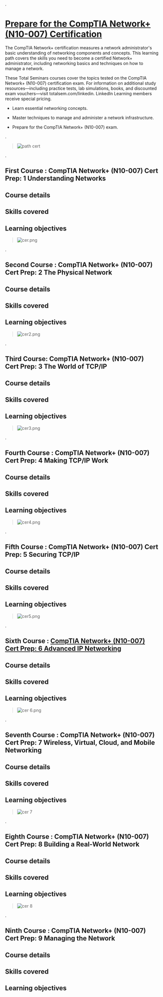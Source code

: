 


.

# [Prepare for the CompTIA Network+ (N10-007) Certification](https://www.linkedin.com/learning/paths/prepare-for-the-comptia-network-plus-n10-007-certification)


The CompTIA Network+ certification measures a network administrator's basic understanding of networking components and concepts. This learning path covers the skills you need to become a certified Network+ administrator, including networking basics and techniques on how to manage a network.

These Total Seminars courses cover the topics tested on the CompTIA Network+ (N10-007) certification exam. For information on additional study resources—including practice tests, lab simulations, books, and discounted exam vouchers—visit totalsem.com/linkedin. LinkedIn Learning members receive special pricing.



- Learn essential networking concepts.

- Master techniques to manage and administer a network infrastructure.

- Prepare for the CompTIA Network+ (N10-007) exam.



.

> ![path cert](https://user-images.githubusercontent.com/36210723/108638937-72847100-749a-11eb-9182-f8222662462e.png)



.



## First Course : CompTIA Network+ (N10-007) Cert Prep: 1 Understanding Networks



## Course details

## Skills covered


## Learning objectives


> ![cer.png](https://udacity-reviews-uploads.s3.us-west-2.amazonaws.com/_attachments/399095/1612748150/cer.png)


.



## Second Course :  CompTIA Network+ (N10-007) Cert Prep: 2 The Physical Network




## Course details

## Skills covered


## Learning objectives


> ![cer2.png](https://udacity-reviews-uploads.s3.us-west-2.amazonaws.com/_attachments/399095/1612748299/cer2.png)



.


## Third Course:  CompTIA Network+ (N10-007) Cert Prep: 3 The World of TCP/IP


## Course details

## Skills covered


## Learning objectives


> ![cer3.png](https://udacity-reviews-uploads.s3.us-west-2.amazonaws.com/_attachments/399095/1612748151/cer3.png)



.



## Fourth Course :  CompTIA Network+ (N10-007) Cert Prep: 4 Making TCP/IP Work

## Course details

## Skills covered


## Learning objectives


> ![cer4.png](https://udacity-reviews-uploads.s3.us-west-2.amazonaws.com/_attachments/399095/1612805050/cer4.png)



.



## Fifth Course : CompTIA Network+ (N10-007) Cert Prep: 5 Securing TCP/IP


## Course details

## Skills covered


## Learning objectives


>  ![cer5.png](https://udacity-reviews-uploads.s3.us-west-2.amazonaws.com/_attachments/399095/1612804867/cer5.png)




.

## Sixth Course : [CompTIA Network+ (N10-007) Cert Prep: 6 Advanced IP Networking](https://www.linkedin.com/learning/comptia-network-plus-n10-007-cert-prep-6-advanced-ip-networking/understand-ip-tunneling?contextUrn=urn%3Ali%3AlyndaLearningPath%3A5c48c642498e71fa1840e376)



## Course details

## Skills covered


## Learning objectives


> ![cer 6.png](https://udacity-reviews-uploads.s3.us-west-2.amazonaws.com/_attachments/399095/1612818586/cer_6.png)



.

## Seventh Course : CompTIA Network+ (N10-007) Cert Prep: 7 Wireless, Virtual, Cloud, and Mobile Networking



## Course details

## Skills covered


## Learning objectives

> ![cer 7](https://user-images.githubusercontent.com/36210723/107824357-01ea9f80-6d8a-11eb-84de-1fbd153d799c.png)


.


## Eighth Course : CompTIA Network+ (N10-007) Cert Prep: 8 Building a Real-World Network


## Course details

## Skills covered


## Learning objectives


> ![cer 8](https://user-images.githubusercontent.com/36210723/107824355-00b97280-6d8a-11eb-9196-7a2e5d6a28a0.png)


.



## Ninth Course : CompTIA Network+ (N10-007) Cert Prep: 9 Managing the Network


## Course details

## Skills covered


## Learning objectives
